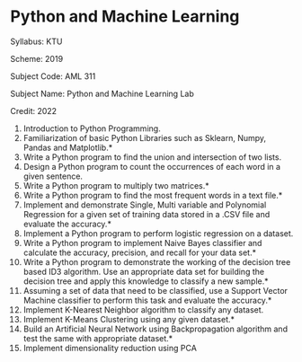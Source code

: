 # Python and Machine Learning

Syllabus: KTU

Scheme: 2019

Subject Code: AML 311

Subject Name: Python and Machine Learning Lab

Credit: 2022

 1. Introduction to Python Programming.
 2. Familiarization of  basic Python Libraries such as Sklearn, Numpy, Pandas and
 Matplotlib.*
 3. Write a Python program to find the union and intersection of two lists.
 4. Design a Python program to count the occurrences of each word in a given  sentence.
 5. Write a Python program to multiply two matrices.*
 6. Write a Python program to find the most frequent words in a text  file.*
 7. Implement and demonstrate  Single, Multi variable and Polynomial Regression for a
 given set of training data stored in a .CSV file and evaluate the accuracy.*
 8. Implement a Python program to perform logistic regression on a dataset.
 9. Write a Python program to implement  Naive Bayes classifier and calculate the
 accuracy, precision, and recall for your data set.*
 10. Write a Python program to demonstrate the working of the decision tree based ID3
 algorithm. Use an appropriate data set for building the decision tree and apply this
 knowledge to classify a new sample.*
 11. Assuming a set of data that need to be classified, use a Support Vector Machine
 classifier to perform this task and evaluate the accuracy.*
 12. Implement K-Nearest Neighbor algorithm to classify any dataset.
 13. Implement K-Means Clustering using any given dataset.*
 14. Build an Artificial Neural Network using Backpropagation algorithm and test the same
 with appropriate dataset.*
 15. Implement dimensionality reduction using PCA